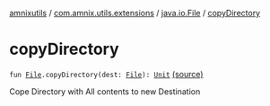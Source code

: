 [amnixutils](../../index.md) / [com.amnix.utils.extensions](../index.md) / [java.io.File](index.md) / [copyDirectory](./copy-directory.md)

# copyDirectory

`fun `[`File`](http://docs.oracle.com/javase/6/docs/api/java/io/File.html)`.copyDirectory(dest: `[`File`](http://docs.oracle.com/javase/6/docs/api/java/io/File.html)`): `[`Unit`](https://kotlinlang.org/api/latest/jvm/stdlib/kotlin/-unit/index.html) [(source)](https://github.com/AmniX/amnixUtils/tree/master/amnixutils/src/main/java/com/amnix/utils/extensions/FileExtensions.kt#L64)

Cope Directory with All contents to new Destination

